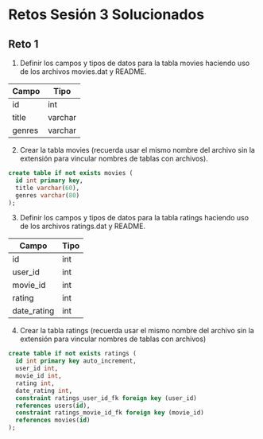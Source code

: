 # Retos Sesión 3 Solucionados

## Reto 1

1. Definir los campos y tipos de datos para la tabla movies haciendo uso de los archivos movies.dat y README.

Campo | Tipo
|-----|-----|
id | int
title | varchar
genres | varchar

2. Crear la tabla movies (recuerda usar el mismo nombre del archivo sin la extensión para vincular nombres de tablas con archivos).

```sql
create table if not exists movies (
  id int primary key,
  title varchar(60),
  genres varchar(80)
);
```

3. Definir los campos y tipos de datos para la tabla ratings haciendo uso de los archivos ratings.dat y README.

Campo | Tipo
|-----|-----|
id    | int
user_id | int
movie_id | int
rating | int
date_rating | int

4. Crear la tabla ratings (recuerda usar el mismo nombre del archivo sin la extensión para vincular nombres de tablas con archivos)

```sql
create table if not exists ratings (
  id int primary key auto_increment,
  user_id int,
  movie_id int,
  rating int,
  date_rating int,
  constraint ratings_user_id_fk foreign key (user_id)
  references users(id),
  constraint ratings_movie_id_fk foreign key (movie_id)
  references movies(id)
);
```



